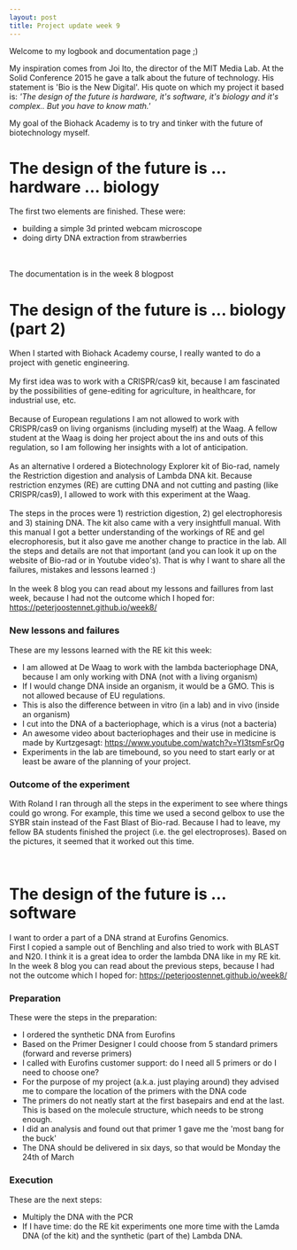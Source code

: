 ```yaml
---
layout: post
title: Project update week 9
---
```


Welcome to my logbook and documentation page ;)<br>

My inspiration comes from Joi Ito, the director of the MIT Media Lab. At the Solid Conference 2015 he gave a talk about the future of technology. His statement is 'Bio is the New Digital'. His quote on which my project it based is: _'The design of the future is hardware, it's software, it's biology and it's complex.. But you have to know math.'_

My goal of the Biohack Academy is to try and tinker with the future of biotechnology myself. <br>

# The design of the future is ... hardware ... biology 
The first two elements are finished. 
These were:
* building a simple 3d printed webcam microscope
* doing dirty DNA extraction from strawberries
<br>
<br>
The documentation is in the week 8 blogpost <https://peterjoostennet.github.io/week8/>

# The design of the future is ... biology (part 2)
When I started with Biohack Academy course, I really wanted to do a project with genetic engineering. <br><br>
My first idea was to work with a CRISPR/cas9 kit, because I am fascinated by the possibilities of gene-editing for agriculture, in healthcare, for industrial use, etc.
<br><br>
Because of European regulations I am not allowed to work with CRISPR/cas9 on living organisms (including myself) at the Waag. A fellow student at the Waag is doing her project about the ins and outs of this regulation, so I am following her insights with a lot of anticipation. 
<br><br>
As an alternative I ordered a Biotechnology Explorer kit of Bio-rad, namely the Restriction digestion and analysis of Lambda DNA kit. Because restriction enzymes (RE) are cutting DNA and not cutting and pasting (like CRISPR/cas9), I allowed to work with this experiment at the Waag.
<br><br>
The steps in the proces were 1) restriction digestion, 2) gel electrophoresis and 3) staining DNA. The kit also came with a very insightfull manual. With this manual I got a better understanding of the workings of RE and gel elecrophoresis, but it also gave me another change to practice in the lab. All the steps and details are not that important (and you can look it up on the website of Bio-rad or in Youtube video's). That is why I want to share all the failures, mistakes and lessons learned :)
<br>
<br>
In the week 8 blog you can read about my lessons and faillures from last week, because I had not the outcome which I hoped for: <https://peterjoostennet.github.io/week8/>

### New lessons and failures
These are my lessons learned with the RE kit this week:
* I am allowed at De Waag to work with the lambda bacteriophage DNA, because I am only working with DNA (not with a living organism)
* If I would change DNA inside an organism, it would be a GMO. This is not allowed because of EU regulations.
* This is also the difference between in vitro (in a lab) and in vivo (inside an organism)
* I cut into the DNA of a bacteriophage, which is a virus (not a bacteria)
* An awesome video about bacteriophages and their use in medicine is made by Kurtzgesagt: <https://www.youtube.com/watch?v=YI3tsmFsrOg>
* Experiments in the lab are timebound, so you need to start early or at least be aware of the planning of your project. 

### Outcome of the experiment
With Roland I ran through all the steps in the experiment to see where things could go wrong. 
For example, this time we used a second gelbox to use the SYBR stain instead of the Fast Blast of Bio-rad.
Because I had to leave, my fellow BA students finished the project (i.e. the gel electroproses). 
Based on the pictures, it seemed that it worked out this time.

<br>

# The design of the future is ... software
I want to order a part of a DNA strand at Eurofins Genomics. <br>
First I copied a sample out of Benchling and also tried to work with BLAST and N20.
I think it is a great idea to order the lambda DNA like in my RE kit.
<br>
In the week 8 blog you can read about the previous steps, because I had not the outcome which I hoped for: <https://peterjoostennet.github.io/week8/>

### Preparation
These were the steps in the preparation:
* I ordered the synthetic DNA from Eurofins
* Based on the Primer Designer I could choose from 5 standard primers (forward and reverse primers)
* I called with Eurofins customer support: do I need all 5 primers or do I need to choose one?
* For the purpose of my project (a.k.a. just playing around) they advised me to compare the location of the primers with the DNA code
* The primers do not neatly start at the first basepairs and end at the last. This is based on the molecule structure, which needs to be strong enough.
* I did an analysis and found out that primer 1 gave me the 'most bang for the buck'
* The DNA should be delivered in six days, so that would be Monday the 24th of March

### Execution
These are the next steps:
* Multiply the DNA with the PCR
* If I have time: do the RE kit experiments one more time with the Lamda DNA (of the kit) and the synthetic (part of the) Lambda DNA.






